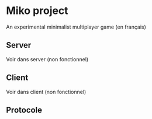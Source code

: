 ﻿# Miko project

An experimental minimalist multiplayer game (en français)

## Server
Voir dans server (non fonctionnel)

## Client
Voir dans client (non fonctionnel)

## Protocole